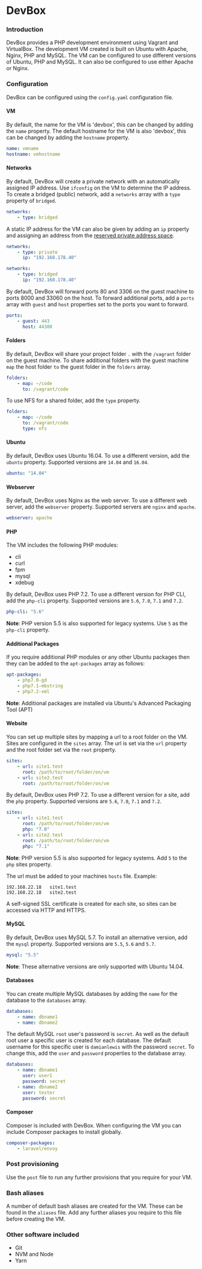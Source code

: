 # DevBox

### Introduction
DevBox provides a PHP development environment using Vagrant and VirtualBox. The development VM created is built on Ubuntu with Apache, Nginx, PHP and MySQL. The VM can be configured to use different versions of Ubuntu, PHP and MySQL. It can also be configured to use either Apache or Nginx.


### Configuration
DevBox can be configured using the `config.yaml` configuration file.


#### VM
By default, the name for the VM is 'devbox', this can be changed by adding the `name` property. The default hostname for the VM is also 'devbox', this can be changed by adding the `hostname` property.
```yaml
name: vmname
hostname: vmhostname
```


#### Networks
By default, DevBox will create a private network with an automatically assigned IP address. Use `ifconfig` on the VM to determine the IP address. To create a bridged (public) network, add a `networks` array with a `type` property of `bridged`.
```yaml
networks:
    - type: bridged
```

A static IP address for the VM can also be given by adding an `ip` property and assigning an address from the [reserved private address space](https://en.wikipedia.org/wiki/Private_network#Private_IPv4_address_spaces).
```yaml
networks:
    - type: private
      ip: "192.168.178.40"
```

```yaml
networks:
    - type: bridged
      ip: "192.168.178.40"
```

By default, DevBox will forward ports 80 and 3306 on the guest machine to ports 8000 and 33060 on the host. To forward additional ports, add a `ports` array with `guest` and `host` properties set to the ports you want to forward.
```yaml
ports:
    - guest: 443
      host: 44300
```


#### Folders
By default, DevBox will share your project folder `.` with the `/vagrant` folder on the guest machine. To share additional folders with the guest machine `map` the host folder `to` the guest folder in the `folders` array.
```yaml
folders:
    - map: ~/code
      to: /vagrant/code
```

To use NFS for a shared folder, add the `type` property.
```yaml
folders:
    - map: ~/code
      to: /vagrant/code
      type: nfs
```


#### Ubuntu
By default, DevBox uses Ubuntu 16.04. To use a different version, add the `ubuntu` property. Supported versions are `14.04` and `16.04`.
```yaml
ubuntu: "14.04"
```


#### Webserver
By default, DevBox uses Nginx as the web server. To use a different web server, add the `webserver` property. Supported servers are `nginx` and `apache`.
```yaml
webserver: apache
```


#### PHP
The VM includes the following PHP modules:
- cli
- curl
- fpm
- mysql
- xdebug

By default, DevBox uses PHP 7.2. To use a different version for PHP CLI, add the `php-cli` property. Supported versions are `5.6`, `7.0`, `7.1` and `7.2`.
```yaml
php-cli: "5.6"
```
**Note**: PHP version 5.5 is also supported for legacy systems. Use `5` as the `php-cli` property.


#### Additional Packages
If you require additional PHP modules or any other Ubuntu packages then they can be added to the `apt-packages` array as follows:
```yaml
apt-packages:
    - php7.0-gd
    - php7.1-mbstring
    - php7.2-xml
```
**Note**: Additional packages are installed via Ubuntu's Advanced Packaging Tool (APT)


#### Website
You can set up multiple sites by mapping a url to a root folder on the VM. Sites are configured in the `sites` array. The url is set via the `url` property and the root folder set via the `root` property.
```yaml
sites:
    - url: site1.test
      root: /path/to/root/folder/on/vm
    - url: site2.test
      root: /path/to/root/folder/on/vm
```

By default, DevBox uses PHP 7.2. To use a different version for a site, add the `php` property. Supported versions are `5.6`, `7.0`, `7.1` and `7.2`.
```yaml
sites:
    - url: site1.test
      root: /path/to/root/folder/on/vm
      php: "7.0"
    - url: site2.test
      root: /path/to/root/folder/on/vm
      php: "7.1"
```
**Note**: PHP version 5.5 is also supported for legacy systems. Add `5` to the `php` sites property.

The url must be added to your machines `hosts` file. Example:
```
192.168.22.18   site1.test
192.168.22.18   site2.test
```

A self-signed SSL certificate is created for each site, so sites can be accessed via HTTP and HTTPS.


#### MySQL
By default, DevBox uses MySQL 5.7. To install an alternative version, add the `mysql` property. Supported versions are `5.5`, `5.6` and `5.7`.
```yaml
mysql: "5.5"
```
**Note**: These alternative versions are only supported with Ubuntu 14.04.

#### Databases
You can create multiple MySQL databases by adding the `name` for the database to the `databases` array.
```yaml
databases:
    - name: dbname1
    - name: dbname2
```

The default MySQL `root` user's password is `secret`. As well as the default root user a specific user is created for each database. The default username for this specific user is `damianlewis` with the password `secret`. To change this, add the `user` and `password` properties to the database array.
```yaml
databases:
    - name: dbname1
      user: user1
      password: secret
    - name: dbname2
      user: tester
      password: secret
```


#### Composer
Composer is included with DevBox. When configuring the VM you can include Composer packages to install globally.
```yaml
composer-packages:
    - laravel/envoy
```


### Post provisioning
Use the `post` file to run any further provisions that you require for your VM.


### Bash aliases
A number of default bash aliases are created for the VM. These can be found in the `aliases` file. Add any further aliases you require to this file before creating the VM.


### Other software included
- Git
- NVM and Node
- Yarn
